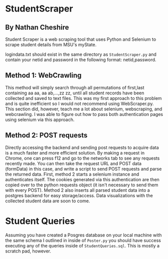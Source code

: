 # StudentScraper 
## By Nathan Cheshire

Student Scraper is a web scraping tool that uses Python and Selenium to scrape student details from MSU's myState.

logindata.txt should exist in the same directory as `StudentScraper.py` and contain your netid and password in the following format: netid,password.

## Method 1: WebCrawling

This method will simply search through all permutations of first,last containing aa aa, aa ab,...,zz zz, until all student records have been collected and saved to text files. This was my first approach to this problem and is quite inefficient so I would not recommend using WebScraper.py. This section did, however, teach me a lot about selenium, webscraping, and webcrawling. I was able to figure out how to pass both authentication pages using selenium via this approach.

## Method 2: POST requests

Directly accessing the backend and sending post requests to acquire data is a much faster and more efficient solution. By making a request in Chrome, one can press f12 and go to the networks tab to see any requests recently made. You can then take the request URL and POST data (formData) in this case, and write a script to send POST requests and parse the returned data. First, method 2 starts a selenium instance and authenticates itself. The cookies generated via this authentication are then copied over to the python requests object (it isn't necessary to send them with every POST). Method 2 also inserts all parsed student data into a postgres backend for easy storage/access. Data visualizations with the collected student data are soon to come.

# Student Queries

Assuming you have created a Posgres database on your local machine with the same schema I outlined in inside of `Poster.py` you should have success executing any of the queries inside of `StudentQueries.sql`. This is mostly a scratch pad, however.
